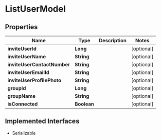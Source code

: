 

# ListUserModel


## Properties

Name | Type | Description | Notes
------------ | ------------- | ------------- | -------------
**inviteUserId** | **Long** |  |  [optional]
**inviteUserName** | **String** |  |  [optional]
**inviteUserContactNumber** | **String** |  |  [optional]
**inviteUserEmailId** | **String** |  |  [optional]
**inviteUserProfilePhoto** | **String** |  |  [optional]
**groupId** | **Long** |  |  [optional]
**groupName** | **String** |  |  [optional]
**isConnected** | **Boolean** |  |  [optional]


## Implemented Interfaces

* Serializable


